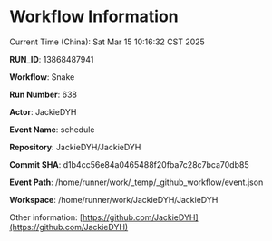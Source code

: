 # Workflow Information

Current Time (China): Sat Mar 15 10:16:32 CST 2025  

**RUN_ID**: 13868487941  

**Workflow**: Snake  

**Run Number**: 638  

**Actor**: JackieDYH  

**Event Name**: schedule  

**Repository**: JackieDYH/JackieDYH  

**Commit SHA**: d1b4cc56e84a0465488f20fba7c28c7bca70db85  

**Event Path**: /home/runner/work/_temp/_github_workflow/event.json  

**Workspace**: /home/runner/work/JackieDYH/JackieDYH  

Other information: [https://github.com/JackieDYH](https://github.com/JackieDYH)

